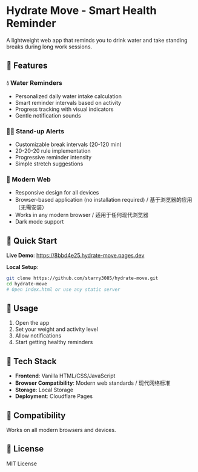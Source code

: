 # Hydrate Move - Smart Health Reminder

A lightweight web app that reminds you to drink water and take standing breaks during long work sessions.

## 🌟 Features

### 💧 Water Reminders
- Personalized daily water intake calculation
- Smart reminder intervals based on activity
- Progress tracking with visual indicators
- Gentle notification sounds

### 🏃‍♂️ Stand-up Alerts
- Customizable break intervals (20-120 min)
- 20-20-20 rule implementation
- Progressive reminder intensity
- Simple stretch suggestions

### 📱 Modern Web
- Responsive design for all devices
- Browser-based application (no installation required) / 基于浏览器的应用（无需安装）
- Works in any modern browser / 适用于任何现代浏览器
- Dark mode support

## 🚀 Quick Start

**Live Demo**: https://8bbd4e25.hydrate-move.pages.dev

**Local Setup**:
```bash
git clone https://github.com/starry3085/hydrate-move.git
cd hydrate-move
# Open index.html or use any static server
```

## 🎯 Usage

1. Open the app
2. Set your weight and activity level
3. Allow notifications
4. Start getting healthy reminders

## 🔧 Tech Stack

- **Frontend**: Vanilla HTML/CSS/JavaScript
- **Browser Compatibility**: Modern web standards / 现代网络标准
- **Storage**: Local Storage
- **Deployment**: Cloudflare Pages

## 📱 Compatibility

Works on all modern browsers and devices.

## 📄 License

MIT License